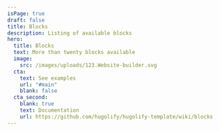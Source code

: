 ```yaml
---
isPage: true
draft: false
title: Blocks
description: Listing of available blocks
hero:
  title: Blocks
  text: More than twenty blocks available
  image:
    src: /images/uploads/123.Website-builder.svg
  cta:
    text: See examples
    url: "#main"
    blank: false
  cta_second:
    blank: true
    text: Documentation
    url: https://github.com/hugolify/hugolify-template/wiki/blocks
---
```

